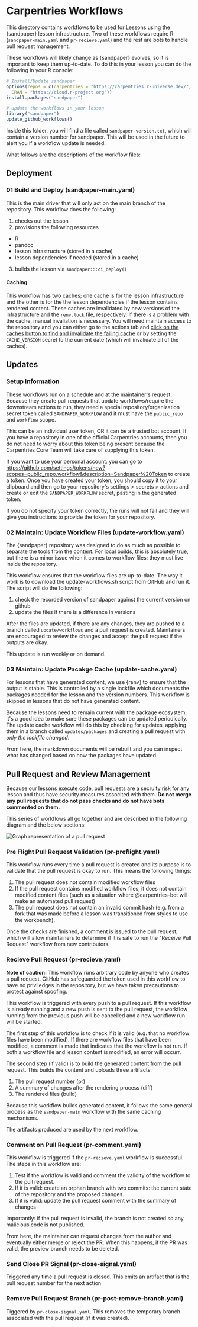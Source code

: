 # Carpentries Workflows

This directory contains workflows to be used for Lessons using the {sandpaper} lesson infrastructure. Two of these workflows require R (`sandpaper-main.yaml` and `pr-recieve.yaml`) and the rest are bots to handle pull request management.

These workflows will likely change as {sandpaper} evolves, so it is important to keep them up-to-date. To do this in your lesson you can do the following in your R console:

```r
# Install/Update sandpaper
options(repos = c(carpentries = "https://carpentries.r-universe.dev/", 
  CRAN = "https://cloud.r-project.org"))
install.packages("sandpaper")

# update the workflows in your lesson
library("sandpaper")
update_github_workflows()
```

Inside this folder, you will find a file called `sandpaper-version.txt`, which will contain a version number for sandpaper. This will be used in the future to alert you if a workflow update is needed.

What follows are the descriptions of the workflow files:

## Deployment

### 01 Build and Deploy (sandpaper-main.yaml)

This is the main driver that will only act on the main branch of the repository. This workflow does the following:

 1. checks out the lesson
 2. provisions the following resources
   - R
   - pandoc
   - lesson infrastructure (stored in a cache)
   - lesson dependencies if needed (stored in a cache)
 3. builds the lesson via `sandpaper:::ci_deploy()`

#### Caching

This workflow has two caches; one cache is for the lesson infrastructure and the other is for the the lesson dependencies if the lesson contains rendered content. These caches are invalidated by new versions of the infrastructure and the `renv.lock` file, respectively. If there is a problem with the cache, manual invaliation is necessary. You will need maintain access to the repository and you can either go to the actions tab and [click on the caches button to find and invalidate the failing cache](https://github.blog/changelog/2022-10-20-manage-caches-in-your-actions-workflows-from-web-interface/) or by setting the `CACHE_VERSION` secret to the current date (which will invalidate all of the caches).

## Updates

### Setup Information

These workflows run on a schedule and at the maintainer's request. Because they create pull requests that update workflows/require the downstream actions to run, they need a special repository/organization secret token called `SANDPAPER_WORKFLOW` and it must have the `public_repo` and `workflow` scope.

This can be an individual user token, OR it can be a trusted bot account. If you have a repository in one of the official Carpentries accounts, then you do not need to worry about this token being present because the Carpentries Core Team will take care of supplying this token.

If you want to use your personal account: you can go to <https://github.com/settings/tokens/new?scopes=public_repo,workflow&description=Sandpaper%20Token> to create a token. Once you have created your token, you should copy it to your clipboard and then go to your repository's settings > secrets > actions and create or edit the `SANDPAPER_WORKFLOW` secret, pasting in the generated token.

If you do not specify your token correctly, the runs will not fail and they will give you instructions to provide the token for your repository.

### 02 Maintain: Update Workflow Files (update-workflow.yaml)

The {sandpaper} repository was designed to do as much as possible to separate the tools from the content. For local builds, this is absolutely true, but there is a minor issue when it comes to workflow files: they must live inside the repository.

This workflow ensures that the workflow files are up-to-date. The way it work is to download the update-workflows.sh script from GitHub and run it. The script will do the following:

1. check the recorded version of sandpaper against the current version on github
2. update the files if there is a difference in versions

After the files are updated, if there are any changes, they are pushed to a branch called `update/workflows` and a pull request is created. Maintainers are encouraged to review the changes and accept the pull request if the outputs are okay.

This update is run ~~weekly or~~ on demand.

### 03 Maintain: Update Pacakge Cache (update-cache.yaml)

For lessons that have generated content, we use {renv} to ensure that the output is stable. This is controlled by a single lockfile which documents the packages needed for the lesson and the version numbers. This workflow is skipped in lessons that do not have generated content.

Because the lessons need to remain current with the package ecosystem, it's a good idea to make sure these packages can be updated periodically. The update cache workflow will do this by checking for updates, applying them in a branch called `updates/packages` and creating a pull request with _only the lockfile changed_.

From here, the markdown documents will be rebuilt and you can inspect what has changed based on how the packages have updated.

## Pull Request and Review Management

Because our lessons execute code, pull requests are a secruity risk for any lesson and thus have security measures associted with them. **Do not merge any pull requests that do not pass checks and do not have bots commented on them.**

This series of workflows all go together and are described in the following diagram and the below sections:

![Graph representation of a pull request](https://carpentries.github.io/sandpaper/articles/img/pr-flow.dot.svg)

### Pre Flight Pull Request Validation (pr-preflight.yaml)

This workflow runs every time a pull request is created and its purpose is to validate that the pull request is okay to run. This means the following things:

1. The pull request does not contain modified workflow files
2. If the pull request contains modified workflow files, it does not contain modified content files (such as a situation where @carpentries-bot will make an automated pull request)
3. The pull request does not contain an invalid commit hash (e.g. from a fork that was made before a lesson was transitioned from styles to use the workbench).

Once the checks are finished, a comment is issued to the pull request, which will allow maintainers to determine if it is safe to run the "Receive Pull Request" workflow from new contributors.

### Recieve Pull Request (pr-recieve.yaml)

**Note of caution:** This workflow runs arbitrary code by anyone who creates a pull request. GitHub has safeguarded the token used in this workflow to have no priviledges in the repository, but we have taken precautions to protect against spoofing.

This workflow is triggered with every push to a pull request. If this workflow is already running and a new push is sent to the pull request, the workflow running from the previous push will be cancelled and a new workflow run will be started.

The first step of this workflow is to check if it is valid (e.g. that no workflow files have been modified). If there are workflow files that have been modified, a comment is made that indicates that the workflow is not run. If both a workflow file and lesson content is modified, an error will occurr.

The second step (if valid) is to build the generated content from the pull request. This builds the content and uploads three artifacts:

1. The pull request number (pr)
2. A summary of changes after the rendering process (diff)
3. The rendered files (build)

Because this workflow builds generated content, it follows the same general process as the `sandpaper-main` workflow with the same caching mechanisms.

The artifacts produced are used by the next workflow.

### Comment on Pull Request (pr-comment.yaml)

This workflow is triggered if the `pr-recieve.yaml` workflow is successful. The steps in this workflow are:

1. Test if the workflow is valid and comment the validity of the workflow to the pull request.
2. If it is valid: create an orphan branch with two commits: the current state of the repository and the proposed changes.
3. If it is valid: update the pull request comment with the summary of changes

Importantly: if the pull request is invalid, the branch is not created so any malicious code is not published.

From here, the maintainer can request changes from the author and eventually either merge or reject the PR. When this happens, if the PR was valid, the preview branch needs to be deleted.

### Send Close PR Signal (pr-close-signal.yaml)

Triggered any time a pull request is closed. This emits an artifact that is the pull request number for the next action

### Remove Pull Request Branch (pr-post-remove-branch.yaml)

Tiggered by `pr-close-signal.yaml`. This removes the temporary branch associated with the pull request (if it was created).
